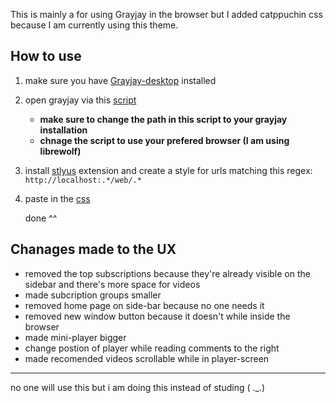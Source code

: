 This is mainly a for using Grayjay in the browser but I added catppuchin css because I am currently using this theme.

## How to use

1) make sure you have [Grayjay-desktop](https://grayjay.app/desktop/) installed
2) open grayjay via this [script](https://github.com/F-4Dev/grayjay-in-browser/raw/refs/heads/main/open-grayjay.sh)
   * **make sure to change the path in this script to your grayjay installation**
   * **chnage the script to use your prefered browser (I am using librewolf)**
4) install [stlyus](https://addons.mozilla.org/en-US/firefox/addon/styl-us/) extension and create a style for urls matching this regex: `http://localhost:.*/web/.*`
6) paste in the [css](https://github.com/F-4Dev/grayjay-catppuchin/raw/refs/heads/main/style.css)

   done ^^

## Chanages made to the UX
* removed the top subscriptions because they're already visible on the sidebar and  there's more space for videos
* made subcription groups smaller
* removed home page on side-bar because no one needs it
* removed new window button because it doesn't while inside the browser
* made mini-player bigger
* change postion of player while reading comments to the right
* made recomended videos scrollable while in player-screen


---


no one will use this but i am doing this instead of studing ( ._.)
